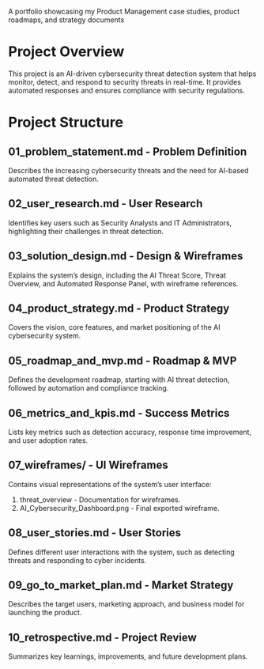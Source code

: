 A portfolio showcasing my Product Management case studies, product roadmaps, and strategy documents

# Project Overview
This project is an AI-driven cybersecurity threat detection system that helps monitor, detect, and respond to security threats in real-time. It provides automated responses and ensures compliance with security regulations.

# Project Structure

## 01_problem_statement.md - Problem Definition
Describes the increasing cybersecurity threats and the need for AI-based automated threat detection.

## 02_user_research.md - User Research
Identifies key users such as Security Analysts and IT Administrators, highlighting their challenges in threat detection.

## 03_solution_design.md - Design & Wireframes
Explains the system’s design, including the AI Threat Score, Threat Overview, and Automated Response Panel, with wireframe references.

## 04_product_strategy.md - Product Strategy
Covers the vision, core features, and market positioning of the AI cybersecurity system.

## 05_roadmap_and_mvp.md - Roadmap & MVP
Defines the development roadmap, starting with AI threat detection, followed by automation and compliance tracking.

## 06_metrics_and_kpis.md - Success Metrics
Lists key metrics such as detection accuracy, response time improvement, and user adoption rates.

## 07_wireframes/ - UI Wireframes
Contains visual representations of the system’s user interface:
1. threat_overview - Documentation for wireframes.
2. AI_Cybersecurity_Dashboard.png - Final exported wireframe.

## 08_user_stories.md - User Stories
Defines different user interactions with the system, such as detecting threats and responding to cyber incidents.

## 09_go_to_market_plan.md - Market Strategy
Describes the target users, marketing approach, and business model for launching the product.

## 10_retrospective.md - Project Review
Summarizes key learnings, improvements, and future development plans.